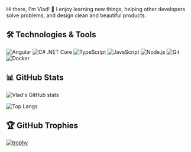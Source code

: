 Hi there, I'm Vlad! 👋
I enjoy learning new things, helping other developers solve problems, and design clean and beautiful products.

## 🛠️ Technologies & Tools

<img alt="Angular" src="https://img.shields.io/badge/Angular-%23DD0031.svg?&style=flat-square&logo=angular&logoColor=white" /> <img alt="C# .NET Core" src="https://img.shields.io/badge/.NET-%23512BD4.svg?&style=flat-square&logo=dotnet&logoColor=white" /> <img alt="TypeScript" src="https://img.shields.io/badge/TypeScript-%23007ACC.svg?&style=flat-square&logo=typescript&logoColor=white" /> <img alt="JavaScript" src="https://img.shields.io/badge/JavaScript-%23F7DF1E.svg?&style=flat-square&logo=javascript&logoColor=black" /> <img alt="Node.js" src="https://img.shields.io/badge/Node.js-%23339933.svg?&style=flat-square&logo=node.js&logoColor=white" /> <img alt="Git" src="https://img.shields.io/badge/Git-%23F05033.svg?&style=flat-square&logo=git&logoColor=white" /> <img alt="Docker" src="https://img.shields.io/badge/Docker-%232496ED.svg?&style=flat-square&logo=docker&logoColor=white" />


## 📊 GitHub Stats

![Vlad's GitHub stats](https://github-readme-stats.vercel.app/api?username=VladBozhinovski&show_icons=true&theme=default)

![Top Langs](https://github-readme-stats.vercel.app/api/top-langs/?username=VladBozhinovski&layout=compact&theme=default)

## 🏆 GitHub Trophies

[![trophy](https://github-profile-trophy.vercel.app/?username=VladBozhinovski&theme=onedark)](https://github.com/ryo-ma/github-profile-trophy)
